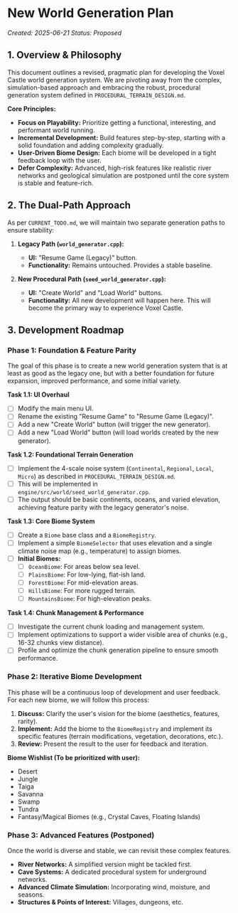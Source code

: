 # New World Generation Plan

*Created: 2025-06-21*
*Status: Proposed*

## 1. Overview & Philosophy

This document outlines a revised, pragmatic plan for developing the Voxel Castle world generation system. We are pivoting away from the complex, simulation-based approach and embracing the robust, procedural generation system defined in `PROCEDURAL_TERRAIN_DESIGN.md`.

**Core Principles:**
- **Focus on Playability:** Prioritize getting a functional, interesting, and performant world running.
- **Incremental Development:** Build features step-by-step, starting with a solid foundation and adding complexity gradually.
- **User-Driven Biome Design:** Each biome will be developed in a tight feedback loop with the user.
- **Defer Complexity:** Advanced, high-risk features like realistic river networks and geological simulation are postponed until the core system is stable and feature-rich.

## 2. The Dual-Path Approach

As per `CURRENT_TODO.md`, we will maintain two separate generation paths to ensure stability:

1.  **Legacy Path (`world_generator.cpp`):**
    *   **UI:** "Resume Game (Legacy)" button.
    *   **Functionality:** Remains untouched. Provides a stable baseline.

2.  **New Procedural Path (`seed_world_generator.cpp`):**
    *   **UI:** "Create World" and "Load World" buttons.
    *   **Functionality:** All new development will happen here. This will become the primary way to experience Voxel Castle.

## 3. Development Roadmap

### Phase 1: Foundation & Feature Parity

The goal of this phase is to create a new world generation system that is at least as good as the legacy one, but with a better foundation for future expansion, improved performance, and some initial variety.

**Task 1.1: UI Overhaul**
- [ ] Modify the main menu UI.
- [ ] Rename the existing "Resume Game" to "Resume Game (Legacy)".
- [ ] Add a new "Create World" button (will trigger the new generator).
- [ ] Add a new "Load World" button (will load worlds created by the new generator).

**Task 1.2: Foundational Terrain Generation**
- [ ] Implement the 4-scale noise system (`Continental`, `Regional`, `Local`, `Micro`) as described in `PROCEDURAL_TERRAIN_DESIGN.md`.
- [ ] This will be implemented in `engine/src/world/seed_world_generator.cpp`.
- [ ] The output should be basic continents, oceans, and varied elevation, achieving feature parity with the legacy generator's noise.

**Task 1.3: Core Biome System**
- [ ] Create a `Biome` base class and a `BiomeRegistry`.
- [ ] Implement a simple `BiomeSelector` that uses elevation and a single climate noise map (e.g., temperature) to assign biomes.
- [ ] **Initial Biomes:**
    - [ ] `OceanBiome`: For areas below sea level.
    - [ ] `PlainsBiome`: For low-lying, flat-ish land.
    - [ ] `ForestBiome`: For mid-elevation areas.
    - [ ] `HillsBiome`: For more rugged terrain.
    - [ ] `MountainsBiome`: For high-elevation peaks.

**Task 1.4: Chunk Management & Performance**
- [ ] Investigate the current chunk loading and management system.
- [ ] Implement optimizations to support a wider visible area of chunks (e.g., 16-32 chunks view distance).
- [ ] Profile and optimize the chunk generation pipeline to ensure smooth performance.

### Phase 2: Iterative Biome Development

This phase will be a continuous loop of development and user feedback. For each new biome, we will follow this process:

1.  **Discuss:** Clarify the user's vision for the biome (aesthetics, features, rarity).
2.  **Implement:** Add the biome to the `BiomeRegistry` and implement its specific features (terrain modifications, vegetation, decorations, etc.).
3.  **Review:** Present the result to the user for feedback and iteration.

**Biome Wishlist (To be prioritized with user):**
- Desert
- Jungle
- Taiga
- Savanna
- Swamp
- Tundra
- Fantasy/Magical Biomes (e.g., Crystal Caves, Floating Islands)

### Phase 3: Advanced Features (Postponed)

Once the world is diverse and stable, we can revisit these complex features.

- **River Networks:** A simplified version might be tackled first.
- **Cave Systems:** A dedicated procedural system for underground networks.
- **Advanced Climate Simulation:** Incorporating wind, moisture, and seasons.
- **Structures & Points of Interest:** Villages, dungeons, etc.
